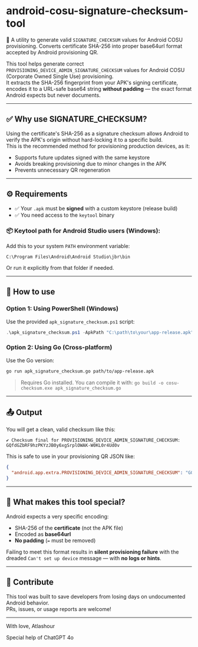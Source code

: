 # android-cosu-signature-checksum-tool

🔐 A utility to generate valid `SIGNATURE_CHECKSUM` values for Android COSU provisioning. Converts certificate SHA-256 into proper base64url format accepted by Android provisioning QR.

This tool helps generate correct `PROVISIONING_DEVICE_ADMIN_SIGNATURE_CHECKSUM` values for Android COSU (Corporate Owned Single Use) provisioning.  
It extracts the SHA-256 fingerprint from your APK's signing certificate, encodes it to a URL-safe base64 string **without padding** — the exact format Android expects but never documents.

---

## ✅ Why use SIGNATURE_CHECKSUM?

Using the certificate's SHA-256 as a signature checksum allows Android to verify the APK's origin without hard-locking it to a specific build.  
This is the recommended method for provisioning production devices, as it:

- Supports future updates signed with the same keystore
- Avoids breaking provisioning due to minor changes in the APK
- Prevents unnecessary QR regeneration

---

## ⚙️ Requirements

- ✅ Your `.apk` must be **signed** with a custom keystore (release build)
- ✅ You need access to the `keytool` binary

### 📦 Keytool path for Android Studio users (Windows):

Add this to your system `PATH` environment variable:

```
C:\Program Files\Android\Android Studio\jbr\bin
```

Or run it explicitly from that folder if needed.

---

## 🚀 How to use

### Option 1: Using PowerShell (Windows)

Use the provided `apk_signature_checksum.ps1` script:

```powershell
.\apk_signature_checksum.ps1 -ApkPath "C:\path\to\your\app-release.apk"
```

### Option 2: Using Go (Cross-platform)

Use the Go version:

```bash
go run apk_signature_checksum.go path/to/app-release.apk
```

> Requires Go installed. You can compile it with:
> `go build -o cosu-checksum.exe apk_signature_checksum.go`

---

## 📤 Output

You will get a clean, valid checksum like this:

```
✔️ Checksum final for PROVISIONING_DEVICE_ADMIN_SIGNATURE_CHECKSUM:
GQfdGZbRF9hzPKYzJB0y6xgSrplOWAK-W0KL0r4Ud0v
```

This is safe to use in your provisioning QR JSON like:

```json
{
  "android.app.extra.PROVISIONING_DEVICE_ADMIN_SIGNATURE_CHECKSUM": "GQfdGZbRF9hzPKYzJB0y6xgSrplOWAK-W0KL0r4Ud0v"
}
```

---

## 🧠 What makes this tool special?

Android expects a very specific encoding:
- SHA-256 of the **certificate** (not the APK file)
- Encoded as **base64url**
- **No padding** (`=` must be removed)

Failing to meet this format results in **silent provisioning failure** with the dreaded `Can't set up device` message — with **no logs or hints**.

---

## 👾 Contribute

This tool was built to save developers from losing days on undocumented Android behavior.  
PRs, issues, or usage reports are welcome!

---

With love, Atlashour

Special help of ChatGPT 4o
